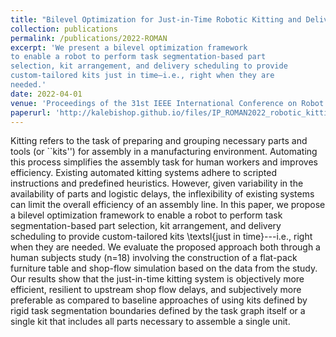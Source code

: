 ```yaml
---
title: "Bilevel Optimization for Just-in-Time Robotic Kitting and Delivery via Adaptive Task Segmentation and Scheduling"
collection: publications
permalink: /publications/2022-ROMAN
excerpt: 'We present a bilevel optimization framework
to enable a robot to perform task segmentation-based part
selection, kit arrangement, and delivery scheduling to provide
custom-tailored kits just in time—i.e., right when they are
needed.'
date: 2022-04-01
venue: 'Proceedings of the 31st IEEE International Conference on Robot & Human Interactive Communication'
paperurl: 'http://kalebishop.github.io/files/IP_ROMAN2022_robotic_kitting.pdf'
---
```

Kitting refers to the task of preparing and grouping necessary parts and tools (or ``kits'') for assembly in a manufacturing environment. Automating this process simplifies the assembly task for human workers and improves efficiency. Existing automated kitting systems adhere to scripted instructions and predefined heuristics. However, given variability in the availability of parts and logistic delays, the inflexibility of existing systems can limit the overall efficiency of an assembly line. In this paper, we propose a bilevel optimization framework to enable a robot to perform task segmentation-based part selection, kit arrangement, and delivery scheduling to provide custom-tailored kits \textsl{just in time}---i.e., right when they are needed. We evaluate the proposed approach both through a human subjects study (n=18) involving the construction of a flat-pack furniture table and shop-flow simulation based on the data from the study. Our results show that the just-in-time kitting system is objectively more efficient, resilient to upstream shop flow delays, and subjectively more preferable as compared to baseline approaches of using kits defined by rigid task segmentation boundaries defined by the task graph itself or a single kit that includes all parts necessary to assemble a single unit.
